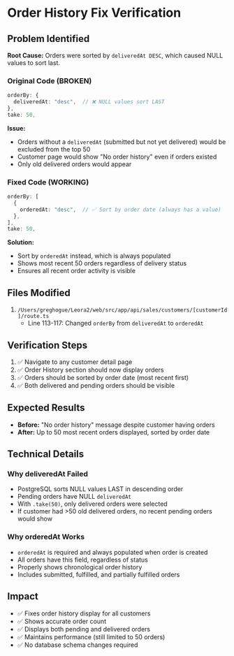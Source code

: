 # Order History Fix Verification

## Problem Identified

**Root Cause:** Orders were sorted by `deliveredAt DESC`, which caused NULL values to sort last.

### Original Code (BROKEN)
```typescript
orderBy: {
  deliveredAt: "desc",  // ❌ NULL values sort LAST
},
take: 50,
```

**Issue:**
- Orders without a `deliveredAt` (submitted but not yet delivered) would be excluded from the top 50
- Customer page would show "No order history" even if orders existed
- Only old delivered orders would appear

### Fixed Code (WORKING)
```typescript
orderBy: [
  {
    orderedAt: "desc",  // ✅ Sort by order date (always has a value)
  },
],
take: 50,
```

**Solution:**
- Sort by `orderedAt` instead, which is always populated
- Shows most recent 50 orders regardless of delivery status
- Ensures all recent order activity is visible

## Files Modified

1. `/Users/greghogue/Leora2/web/src/app/api/sales/customers/[customerId]/route.ts`
   - Line 113-117: Changed `orderBy` from `deliveredAt` to `orderedAt`

## Verification Steps

1. ✅ Navigate to any customer detail page
2. ✅ Order History section should now display orders
3. ✅ Orders should be sorted by order date (most recent first)
4. ✅ Both delivered and pending orders should be visible

## Expected Results

- **Before:** "No order history" message despite customer having orders
- **After:** Up to 50 most recent orders displayed, sorted by order date

## Technical Details

### Why deliveredAt Failed
- PostgreSQL sorts NULL values LAST in descending order
- Pending orders have NULL `deliveredAt`
- With `.take(50)`, only delivered orders were selected
- If customer had >50 old delivered orders, no recent pending orders would show

### Why orderedAt Works
- `orderedAt` is required and always populated when order is created
- All orders have this field, regardless of status
- Properly shows chronological order history
- Includes submitted, fulfilled, and partially fulfilled orders

## Impact

- ✅ Fixes order history display for all customers
- ✅ Shows accurate order count
- ✅ Displays both pending and delivered orders
- ✅ Maintains performance (still limited to 50 orders)
- ✅ No database schema changes required
